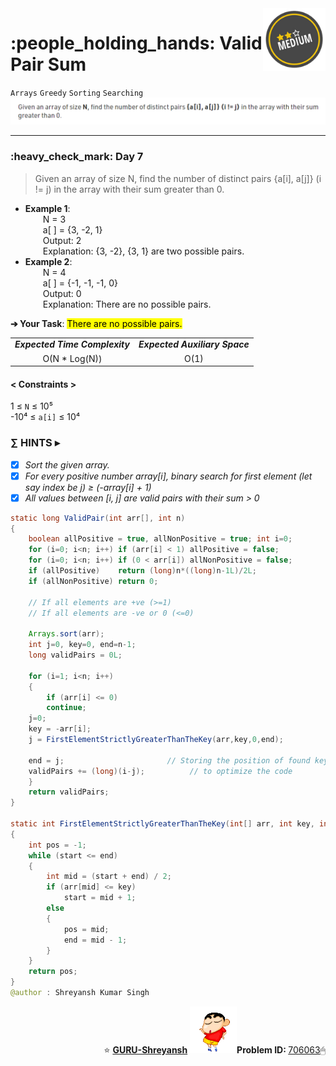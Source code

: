 <img align='right' src="https://github.com/guru-shreyansh/GeeksforGeeks-30-Days-of-Code/blob/main/!DOC!/Medium%231.png" width="100">
<h1>:people_holding_hands: Valid Pair Sum</h1>

`Arrays`
`Greedy`
`Sorting`
`Searching`
<img align='centre' src="https://github.com/guru-shreyansh/GeeksforGeeks-30-Days-of-Code/blob/main/Day%3C07%3E/D07.png">
________________________________________________________________________________________________________________________________________________________
<h3>:heavy_check_mark: Day 7</h3>
<blockquote>Given an array of size N, find the number of distinct pairs {a[i], a[j]} (i != j) in the array with their sum greater than 0.</blockquote>

* **Example 1**:<br>
&emsp;&emsp;N = 3<br>
&emsp;&emsp;a[ ] = {3, -2, 1}<br>
&emsp;&emsp;Output: 2<br>
&emsp;&emsp;Explanation: {3, -2}, {3, 1} are two possible pairs.<br>
* **Example 2**:<br>
&emsp;&emsp;N = 4<br>
&emsp;&emsp;a[ ] = {-1, -1, -1, 0}<br>
&emsp;&emsp;Output: 0<br>
&emsp;&emsp;Explanation: There are no possible pairs.<br>

**➔ Your Task**:
<mark>There are no possible pairs.</mark>

<table align="center">
      <tr><td><em><b>Expected Time Complexity</td> <td><em><b>Expected Auxiliary Space</td></tr>
      <tr><td align="center">O(N * Log(N))</td> <td align="center">O(1)</td></tr>
</table>

#### < Constraints >
1  ≤ ` N ` ≤  10⁵<br>
-10⁴  ≤ ` a[i] ` ≤  10⁴

###      ∑ HINTS ▸
- [x] _Sort the given array._
- [x] _For every positive number array[i], binary search for first element (let say index be j) ≥ (-array[i] + 1)_
- [x] _All values between [i, j] are valid pairs with their sum > 0_
```java
static long ValidPair(int arr[], int n)
{
    boolean allPositive = true, allNonPositive = true; int i=0;
    for (i=0; i<n; i++) if (arr[i] < 1) allPositive = false;
    for (i=0; i<n; i++) if (0 < arr[i]) allNonPositive = false;
    if (allPositive)    return (long)n*((long)n-1L)/2L;
    if (allNonPositive) return 0;
	        
    // If all elements are +ve (>=1)
    // If all elements are -ve or 0 (<=0)
	    
    Arrays.sort(arr);
    int j=0, key=0, end=n-1;
    long validPairs = 0L;
	    
    for (i=1; i<n; i++)
    {
        if (arr[i] <= 0)
	    continue;
	j=0;
	key = -arr[i];
	j = FirstElementStrictlyGreaterThanTheKey(arr,key,0,end);
	        
	end = j;                       // Storing the position of found key
	validPairs += (long)(i-j);          // to optimize the code
    }
    return validPairs;
}
	
static int FirstElementStrictlyGreaterThanTheKey(int[] arr, int key, int start, int end)
{
    int pos = -1;
    while (start <= end)
    {
        int mid = (start + end) / 2;
        if (arr[mid] <= key)
            start = mid + 1;
        else
        {
            pos = mid;
            end = mid - 1;
        }
    }
    return pos;
}
@author : Shreyansh Kumar Singh
```
<p align="right"> ⭐️ <a href="https://github.com/GURU-Shreyansh" target="_blank"> <b>GURU-Shreyansh</b></a>
      <img src="https://github.com/guru-shreyansh/GeeksforGeeks-30-Days-of-Code/blob/main/!DOC!/GIF--Shinchan-vIxKKPtpfnL1K.gif" width="75"><b>Problem ID: </b><a href="https://practice.geeksforgeeks.org/problems/3b76f77c1b2107f809b1875aa9fe929ce320be97/1/?track=30-DOC-day-7&batchId=320" align="left">706063</a>🖱</p>
<!--
#GURU ツ
-->
